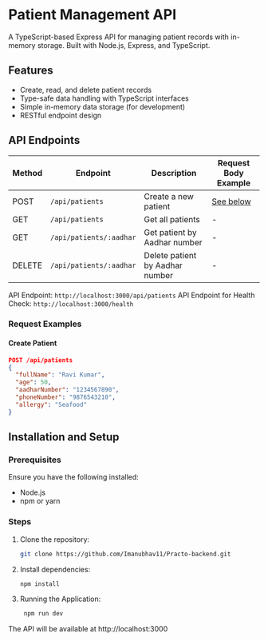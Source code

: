 # Patient Management API

A TypeScript-based Express API for managing patient records with in-memory storage. Built with Node.js, Express, and TypeScript.

## Features

- Create, read, and delete patient records
- Type-safe data handling with TypeScript interfaces
- Simple in-memory data storage (for development)
- RESTful endpoint design

## API Endpoints

| Method | Endpoint                | Description                          | Request Body Example                  |
|--------|-------------------------|--------------------------------------|---------------------------------------|
| POST   | `/api/patients`         | Create a new patient                 | [See below](#create-patient)          |
| GET    | `/api/patients`         | Get all patients                     | -                                     |
| GET    | `/api/patients/:aadhar` | Get patient by Aadhar number         | -                                     |
| DELETE | `/api/patients/:aadhar` | Delete patient by Aadhar number      | -                                     |

API Endpoint:  `http://localhost:3000/api/patients`
API Endpoint for Health Check: `http://localhost:3000/health`

### Request Examples

#### Create Patient
```json
POST /api/patients
{
  "fullName": "Ravi Kumar",
  "age": 50,
  "aadharNumber": "1234567890",
  "phoneNumber": "9876543210",
  "allergy": "Seafood"
}
```


## Installation and Setup

### Prerequisites
Ensure you have the following installed:
- Node.js
- npm or yarn

### Steps
1. Clone the repository:
   ```bash
   git clone https://github.com/Imanubhav11/Practo-backend.git
   ```

2. Install dependencies:
   ```bash
   npm install
   ```

3. Running the Application:
   ```bash
    npm run dev
   ```
The API will be available at http://localhost:3000
